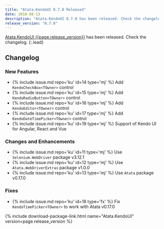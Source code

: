 ```yaml
---
title: "Atata.KendoUI 0.7.0 Released"
date: 2018-08-13
description: "Atata.KendoUI 0.7.0 has been released. Check the changelog."
release_version: "0.7.0"
---
```


[Atata.KendoUI {{page.release_version}}](https://www.nuget.org/packages/Atata.KendoUI/{{page.release_version}}) has been released. Check the changelog.
{:.lead}

<!--more-->

## Changelog

### New Features

- {% include issue.md repo='ku' id=14 type='mj' %} Add `KendoCheckBox<TOwner>` control
- {% include issue.md repo='ku' id=15 type='mj' %} Add `KendoRadioButton<TOwner>` control
- {% include issue.md repo='ku' id=16 type='mj' %} Add `KendoEditor<TOwner>` control
- {% include issue.md repo='ku' id=17 type='mj' %} Add `KendoDateTimePicker<TOwner>` control
- {% include issue.md repo='ku' id=19 type='mj' %} Support of Kendo UI for Angular, React and Vue

### Changes and Enhancements

- {% include issue.md repo='ku' id=11 type='mj' %} Use `Selenium.WebDriver` package v3.12.1
- {% include issue.md repo='ku' id=12 type='mj' %} Use `Atata.WebDriverExtras` package v1.0.0
- {% include issue.md repo='ku' id=13 type='mj' %} Use `Atata` package v0.17.0

### Fixes

- {% include issue.md repo='ku' id=18 type='fx' %} Fix `KendoTimePicker<TOwner>` to work with Atata v0.17.0

{% include download-package-link.html name="Atata.KendoUI" version=page.release_version %}